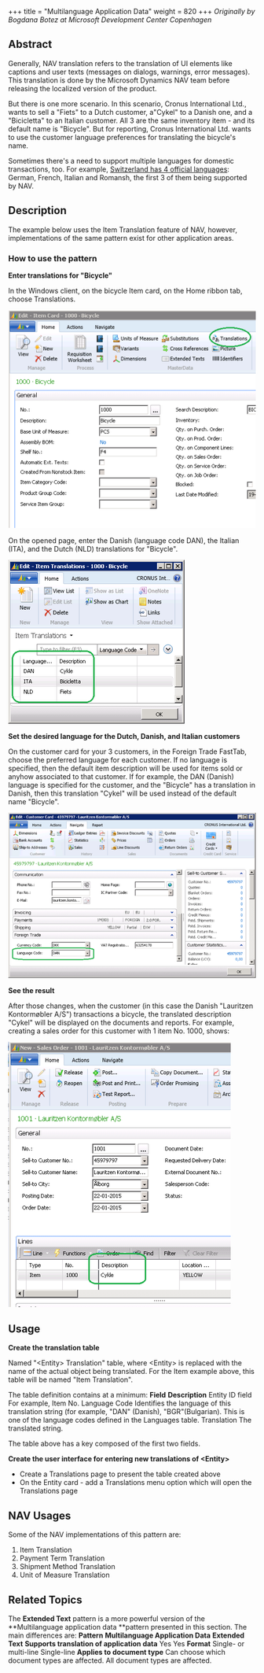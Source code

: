 +++
title = "Multilanguage Application Data"
weight = 820
+++
_Originally by Bogdana Botez at Microsoft Development Center Copenhagen_

## Abstract

Generally, NAV translation refers to the translation of UI elements like captions and user texts (messages on dialogs, warnings, error messages). This translation is done by the Microsoft Dynamics NAV team before releasing the localized version of the product.

But there is one more scenario. In this scenario, Cronus International Ltd., wants to sell a "Fiets" to a Dutch customer, a"Cykel" to a Danish one, and a "Bicicletta" to an Italian customer. All 3 are the same inventory item - and its default name is "Bicycle". But for reporting, Cronus International Ltd. wants to use the customer language preferences for translating the bicycle's name.

Sometimes there's a need to support multiple languages for domestic transactions, too. For example, [Switzerland has 4 official languages][anchor0]: German, French, Italian and Romansh, the first 3 of them being supported by NAV.

## Description

The example below uses the Item Translation feature of NAV, however, implementations of the same pattern exist for other application areas.

### How to use the pattern

**Enter translations for "Bicycle"**

In the Windows client, on the bicycle Item card, on the Home ribbon tab, choose Translations.

[![ ][image0]][anchor1]

On the opened page, enter the Danish (language code DAN), the Italian (ITA), and the Dutch (NLD) translations for "Bicycle".

[![ ][image1]][anchor2]

**Set the desired language for the Dutch, Danish, and Italian customers**

On the customer card for your 3 customers, in the Foreign Trade FastTab, choose the preferred language for each customer. If no language is specified, then the default item description will be used for items sold or anyhow associated to that customer. If for example, the DAN (Danish) language is specified for the customer, and the "Bicycle" has a translation in Danish, then this translation "Cykel" will be used instead of the default name "Bicycle".

[![ ][image2]][anchor3]

**See the result**

After those changes, when the customer (in this case the Danish "Lauritzen Kontormøbler A/S") transactions a bicycle, the translated description "Cykel" will be displayed on the documents and reports. For example, creating a sales order for this customer with 1 item No. 1000, shows:

[![ ][image3]][anchor4]

## Usage

**Create the translation table**

Named "<Entity\> Translation" table, where <Entity\> is replaced with the name of the actual object being translated. For the Item example above, this table will be named "Item Translation".

The table definition contains at a minimum:
**Field**
**Description**
Entity ID field
For example, Item No.
Language Code
Identifies the language of this translation string (for example, "DAN" (Danish), "BGR"(Bulgarian). This is one of the language codes defined in the Languages table.
Translation
The translated string.

The table above has a key composed of the first two fields.

**Create the user interface for entering new translations of <Entity\>**

* Create a Translations page to present the table created above
* On the Entity card - add a Translations menu option which will open the Translations page

## NAV Usages

Some of the NAV implementations of this pattern are:

1. Item Translation
2. Payment Term Translation
3. Shipment Method Translation
4. Unit of Measure Translation

## Related Topics

The **Extended Text** pattern is a more powerful version of the **Multilanguage application data **pattern presented in this section. The main differences are: **Pattern**
**Multilanguage Application Data**
**Extended Text**
**Supports translation of application data**
Yes
Yes
**Format**
Single- or multi-line
Single-line
**Applies to document type**
Can choose which document types are affected.
All document types are affected.



[anchor0]: http://en.wikipedia.org/wiki/Languages_of_Switzerland "Switzerland has 4 official languages"
[anchor1]: 5670.1.png
[anchor2]: 6746.2.png
[anchor3]: 2746.3.png
[anchor4]: 4812.4.png


[image0]: 5670.1.png
[image1]: 6746.2.png
[image2]: 2746.3.png
[image3]: 4812.4.png
